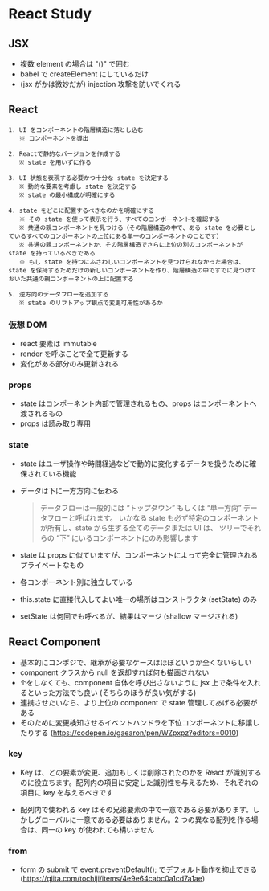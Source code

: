 
# React Study

## JSX

* 複数 element の場合は "()" で囲む
* babel で createElement にしているだけ
* (jsx がかは微妙だが) injection 攻撃を防いでくれる

## React

```
1. UI をコンポーネントの階層構造に落とし込む
   ※ コンポーネントを導出

2. Reactで静的なバージョンを作成する
   ※ state を用いずに作る

3. UI 状態を表現する必要かつ十分な state を決定する
   ※ 動的な要素を考慮し state を決定する
   ※ state の最小構成が明確にする

4. state をどこに配置するべきなのかを明確にする
   ※ その state を使って表示を行う、すべてのコンポーネントを確認する
   ※ 共通の親コンポーネントを見つける（その階層構造の中で、ある state を必要としているすべてのコンポーネントの上位にある単一のコンポーネントのことです）
   ※ 共通の親コンポーネントか、その階層構造でさらに上位の別のコンポーネントが state を持っているべきである
   ※ もし state を持つにふさわしいコンポーネントを見つけられなかった場合は、state を保持するためだけの新しいコンポーネントを作り、階層構造の中ですでに見つけておいた共通の親コンポーネントの上に配置する

5. 逆方向のデータフローを追加する
   ※ state のリフトアップ観点で変更可用性があるか
```

### 仮想 DOM

* react 要素は immutable
* render を呼ぶことで全て更新する
* 変化がある部分のみ更新される

### props

* state はコンポーネント内部で管理されるもの、props はコンポーネントへ渡されるもの
* props は読み取り専用

### state

* state はユーザ操作や時間経過などで動的に変化するデータを扱うために確保されている機能
* データは下に一方方向に伝わる
  > データフローは一般的には “トップダウン” もしくは “単一方向” データフローと呼ばれます。
  > いかなる state も必ず特定のコンポーネントが所有し、state から生ずる全てのデータまたは UI は、
  > ツリーでそれらの “下” にいるコンポーネントにのみ影響します

* state は props に似ていますが、コンポーネントによって完全に管理されるプライベートなもの
* 各コンポーネント別に独立している
* this.state に直接代入してよい唯一の場所はコンストラクタ (setState) のみ
* setState は何回でも呼べるが、結果はマージ (shallow マージされる)



## React Component

* 基本的にコンポジで、継承が必要なケースはほぼというか全くないらしい
* component クラスから null を返却すれば何も描画されない
* ↑をしなくても、component 自体を呼び出さないように jsx 上で条件を入れるといった方法でも良い (そちらのほうが良い気がする)
* 連携させたいなら、より上位の component で state 管理してあげる必要がある
* そのために変更検知させるイベントハンドラを下位コンポーネントに移譲したりする (https://codepen.io/gaearon/pen/WZpxpz?editors=0010)

### key

* Key は、どの要素が変更、追加もしくは削除されたのかを React が識別するのに役立ちます。配列内の項目に安定した識別性を与えるため、それぞれの項目に key を与えるべきです

* 配列内で使われる key はその兄弟要素の中で一意である必要があります。しかしグローバルに一意である必要はありません。2 つの異なる配列を作る場合は、同一の key が使われても構いません


### from

* form の submit で event.preventDefault(); でデフォルト動作を抑止できる (https://qiita.com/tochiji/items/4e9e64cabc0a1cd7a1ae)

